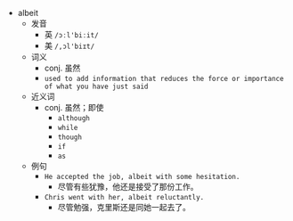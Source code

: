 - albeit
  - 发音
    - 英 `/ɔːl'biːit/`
    - 美 `/,ɔl'biɪt/`
  - 词义
    - conj. 虽然
    - `used to add information that reduces the force or importance of what you have just said`
  - 近义词
    - conj. 虽然；即使
      - `although`
      - `while`
      - `though`
      - `if`
      - `as`
  - 例句
    - `He accepted the job, albeit with some hesitation.`
      - 尽管有些犹豫，他还是接受了那份工作。
    - `Chris went with her, albeit reluctantly.`
      - 尽管勉强，克里斯还是同她一起去了。

